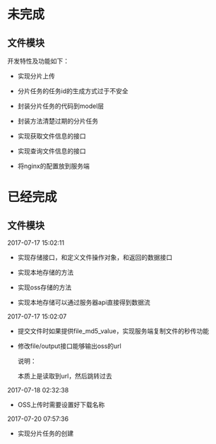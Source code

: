 # 未完成

## 文件模块

开发特性及功能如下：

* 实现分片上传

* 分片任务的任务id的生成方式过于不安全

* 封装分片任务的代码到model层

* 封装方法清楚过期的分片任务

* 实现获取文件信息的接口

* 实现查询文件信息的接口

* 将nginx的配置放到服务端

# 已经完成

## 文件模块

2017-07-17 15:02:11

* 实现存储接口，和定义文件操作对象，和返回的数据接口


* 实现本地存储的方法
* 实现oss存储的方法
* 实现本地存储可以通过服务器api直接得到数据流

2017-07-17 15:02:07

* 提交文件时如果提供file_md5_value，实现服务端复制文件的秒传功能

* 修改file/output接口能够输出oss的url

  说明：

  本质上是读取到url，然后跳转过去

2017-07-18 02:32:38

* OSS上传时需要设置好下载名称

2017-07-20 07:57:36

* 实现分片任务的创建

